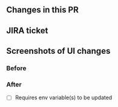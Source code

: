 <!-- Amend as appropriate -->

## Changes in this PR

## JIRA ticket

## Screenshots of UI changes

### Before

### After

- [ ] Requires env variable(s) to be updated
